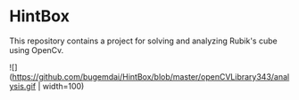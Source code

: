 # HintBox

This repository contains a project for solving and analyzing Rubik's cube using OpenCv.

![](https://github.com/bugemdai/HintBox/blob/master/openCVLibrary343/analysis.gif | width=100)

